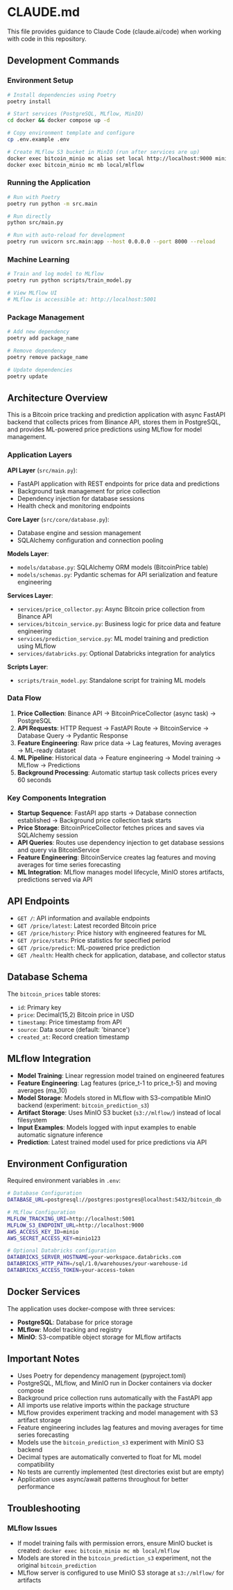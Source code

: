 # CLAUDE.md

This file provides guidance to Claude Code (claude.ai/code) when working with code in this repository.

## Development Commands

### Environment Setup
```bash
# Install dependencies using Poetry
poetry install

# Start services (PostgreSQL, MLflow, MinIO)
cd docker && docker compose up -d

# Copy environment template and configure
cp .env.example .env

# Create MLflow S3 bucket in MinIO (run after services are up)
docker exec bitcoin_minio mc alias set local http://localhost:9000 minio minio123
docker exec bitcoin_minio mc mb local/mlflow
```

### Running the Application
```bash
# Run with Poetry
poetry run python -m src.main

# Run directly  
python src/main.py

# Run with auto-reload for development
poetry run uvicorn src.main:app --host 0.0.0.0 --port 8000 --reload
```

### Machine Learning
```bash
# Train and log model to MLflow
poetry run python scripts/train_model.py

# View MLflow UI
# MLflow is accessible at: http://localhost:5001
```

### Package Management
```bash
# Add new dependency
poetry add package_name

# Remove dependency
poetry remove package_name

# Update dependencies
poetry update
```

## Architecture Overview

This is a Bitcoin price tracking and prediction application with async FastAPI backend that collects prices from Binance API, stores them in PostgreSQL, and provides ML-powered price predictions using MLflow for model management.

### Application Layers

**API Layer** (`src/main.py`):
- FastAPI application with REST endpoints for price data and predictions
- Background task management for price collection
- Dependency injection for database sessions
- Health check and monitoring endpoints

**Core Layer** (`src/core/database.py`):
- Database engine and session management
- SQLAlchemy configuration and connection pooling

**Models Layer**:
- `models/database.py`: SQLAlchemy ORM models (BitcoinPrice table)
- `models/schemas.py`: Pydantic schemas for API serialization and feature engineering

**Services Layer**:
- `services/price_collector.py`: Async Bitcoin price collection from Binance API
- `services/bitcoin_service.py`: Business logic for price data and feature engineering
- `services/prediction_service.py`: ML model training and prediction using MLflow
- `services/databricks.py`: Optional Databricks integration for analytics

**Scripts Layer**:
- `scripts/train_model.py`: Standalone script for training ML models

### Data Flow

1. **Price Collection**: Binance API → BitcoinPriceCollector (async task) → PostgreSQL
2. **API Requests**: HTTP Request → FastAPI Route → BitcoinService → Database Query → Pydantic Response
3. **Feature Engineering**: Raw price data → Lag features, Moving averages → ML-ready dataset
4. **ML Pipeline**: Historical data → Feature engineering → Model training → MLflow → Predictions
5. **Background Processing**: Automatic startup task collects prices every 60 seconds

### Key Components Integration

- **Startup Sequence**: FastAPI app starts → Database connection established → Background price collection task starts
- **Price Storage**: BitcoinPriceCollector fetches prices and saves via SQLAlchemy session
- **API Queries**: Routes use dependency injection to get database sessions and query via BitcoinService
- **Feature Engineering**: BitcoinService creates lag features and moving averages for time series forecasting
- **ML Integration**: MLflow manages model lifecycle, MinIO stores artifacts, predictions served via API

## API Endpoints

- `GET /`: API information and available endpoints
- `GET /price/latest`: Latest recorded Bitcoin price
- `GET /price/history`: Price history with engineered features for ML
- `GET /price/stats`: Price statistics for specified period
- `GET /price/predict`: ML-powered price prediction
- `GET /health`: Health check for application, database, and collector status

## Database Schema

The `bitcoin_prices` table stores:
- `id`: Primary key
- `price`: Decimal(15,2) Bitcoin price in USD  
- `timestamp`: Price timestamp from API
- `source`: Data source (default: 'binance')
- `created_at`: Record creation timestamp

## MLflow Integration

- **Model Training**: Linear regression model trained on engineered features
- **Feature Engineering**: Lag features (price_t-1 to price_t-5) and moving averages (ma_10)
- **Model Storage**: Models stored in MLflow with S3-compatible MinIO backend (experiment: `bitcoin_prediction_s3`)
- **Artifact Storage**: Uses MinIO S3 bucket (`s3://mlflow/`) instead of local filesystem
- **Input Examples**: Models logged with input examples to enable automatic signature inference
- **Prediction**: Latest trained model used for price predictions via API

## Environment Configuration

Required environment variables in `.env`:
```bash
# Database Configuration
DATABASE_URL=postgresql://postgres:postgres@localhost:5432/bitcoin_db

# MLflow Configuration
MLFLOW_TRACKING_URI=http://localhost:5001
MLFLOW_S3_ENDPOINT_URL=http://localhost:9000
AWS_ACCESS_KEY_ID=minio
AWS_SECRET_ACCESS_KEY=minio123

# Optional Databricks configuration
DATABRICKS_SERVER_HOSTNAME=your-workspace.databricks.com
DATABRICKS_HTTP_PATH=/sql/1.0/warehouses/your-warehouse-id
DATABRICKS_ACCESS_TOKEN=your-access-token
```

## Docker Services

The application uses docker-compose with three services:
- **PostgreSQL**: Database for price storage
- **MLflow**: Model tracking and registry
- **MinIO**: S3-compatible object storage for MLflow artifacts

## Important Notes

- Uses Poetry for dependency management (pyproject.toml)
- PostgreSQL, MLflow, and MinIO run in Docker containers via docker compose
- Background price collection runs automatically with the FastAPI app
- All imports use relative imports within the package structure
- MLflow provides experiment tracking and model management with S3 artifact storage
- Feature engineering includes lag features and moving averages for time series forecasting
- Models use the `bitcoin_prediction_s3` experiment with MinIO S3 backend
- Decimal types are automatically converted to float for ML model compatibility
- No tests are currently implemented (test directories exist but are empty)
- Application uses async/await patterns throughout for better performance

## Troubleshooting

### MLflow Issues
- If model training fails with permission errors, ensure MinIO bucket is created: `docker exec bitcoin_minio mc mb local/mlflow`
- Models are stored in the `bitcoin_prediction_s3` experiment, not the original `bitcoin_prediction`
- MLflow server is configured to use MinIO S3 storage at `s3://mlflow/` for artifacts